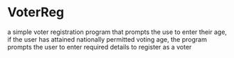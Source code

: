 # VoterReg

a simple voter registration program that prompts the use to enter their age, if the user has attained nationally permitted voting age, the program prompts the user to enter required details to register as a voter
